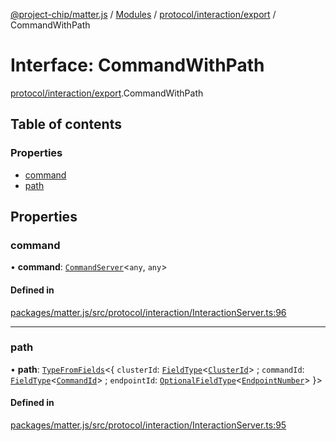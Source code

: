 [@project-chip/matter.js](../README.md) / [Modules](../modules.md) / [protocol/interaction/export](../modules/protocol_interaction_export.md) / CommandWithPath

# Interface: CommandWithPath

[protocol/interaction/export](../modules/protocol_interaction_export.md).CommandWithPath

## Table of contents

### Properties

- [command](protocol_interaction_export.CommandWithPath.md#command)
- [path](protocol_interaction_export.CommandWithPath.md#path)

## Properties

### command

• **command**: [`CommandServer`](../classes/cluster_export.CommandServer.md)<`any`, `any`\>

#### Defined in

[packages/matter.js/src/protocol/interaction/InteractionServer.ts:96](https://github.com/project-chip/matter.js/blob/16d5b0d/packages/matter.js/src/protocol/interaction/InteractionServer.ts#L96)

___

### path

• **path**: [`TypeFromFields`](../modules/tlv_export.md#typefromfields)<{ `clusterId`: [`FieldType`](tlv_export.FieldType.md)<[`ClusterId`](../modules/datatype_export.md#clusterid)\> ; `commandId`: [`FieldType`](tlv_export.FieldType.md)<[`CommandId`](../modules/datatype_export.md#commandid)\> ; `endpointId`: [`OptionalFieldType`](tlv_export.OptionalFieldType.md)<[`EndpointNumber`](../modules/datatype_export.md#endpointnumber)\>  }\>

#### Defined in

[packages/matter.js/src/protocol/interaction/InteractionServer.ts:95](https://github.com/project-chip/matter.js/blob/16d5b0d/packages/matter.js/src/protocol/interaction/InteractionServer.ts#L95)
